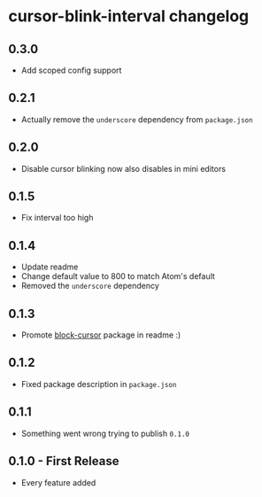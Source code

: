 # cursor-blink-interval changelog

## 0.3.0
* Add scoped config support

## 0.2.1
* Actually remove the `underscore` dependency from `package.json`

## 0.2.0
* Disable cursor blinking now also disables in mini editors

## 0.1.5
* Fix interval too high

## 0.1.4
* Update readme
* Change default value to 800 to match Atom's default
* Removed the `underscore` dependency

## 0.1.3
* Promote [block-cursor](https://atom.io/packages/block-cursor) package in readme :)

## 0.1.2
* Fixed package description in `package.json`

## 0.1.1
* Something went wrong trying to publish `0.1.0`

## 0.1.0 - First Release
* Every feature added
